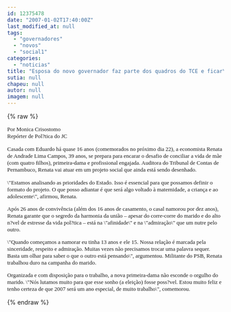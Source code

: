 ```yaml
---
id: 12375478
date: "2007-01-02T17:40:00Z"
last_modified_at: null
tags:
  - "governadores"
  - "novos"
  - "social1"
categories:
  - "noticias"
title: "Esposa do novo governador faz parte dos quadros do TCE e ficar\u00e1 \u00e0 disposi\u00e7\u00e3o da \u00e1rea social"
sutia: null
chapeu: null
autor: null
imagem: null
---
```

{% raw %}
<p><FONT face=Verdana><FONT size=2></p>
<p><P>Por Monica Crisostomo<BR>Repórter de Pol?tica do JC</P></p>
<p><P>Casada com Eduardo há quase 16 anos (comemorados no próximo dia 22), a economista Renata de Andrade Lima Campos, 39 anos, se prepara para encarar o desafio de conciliar </FONT><FONT face=Verdana size=2>a vida de mãe (com quatro filhos), primeira-dama e profissional engajada. Auditora do Tribunal de Contas de Pernambuco, Renata vai atuar em um projeto social que ainda está sendo desenhado. </P></p>
<p><P>\"Estamos analisando as prioridades do Estado. Isso é essencial para que possamos definir o formato do projeto. O que posso adiantar é que será algo voltado à maternidade, a criança e ao adolescente\", afirmou, Renata.</P></p>
<p><P>Após 26 anos de convivência (além dos 16 anos de casamento, o casal namorou por dez anos), Renata garante que o segredo da harmonia da união – apesar do corre-corre do marido e do alto n?vel de estresse da vida pol?tica – está na \"afinidade\" e na \"admiração\" que um nutre pelo outro. </P></p>
<p><P>\"Quando começamos a namorar eu tinha 13 anos e ele 15. Nossa relação é marcada pela sinceridade, respeito e admiração. Muitas vezes não precisamos trocar uma palavra sequer. Basta um olhar para saber o que o outro está pensando\", argumentou. Militante do PSB, Renata trabalhou duro na campanha do marido. </P></p>
<p><P>Organizada e com disposição para o trabalho, a nova primeira-dama não esconde o orgulho do marido. \"Nós lutamos muito para que esse sonho (a eleição) fosse poss?vel. Estou muito feliz e tenho certeza de que 2007 será um ano especial, de muito trabalho\", comemorou. </P></FONT></FONT> </p>
{% endraw %}
